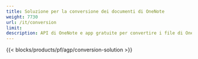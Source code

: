 ```yaml
---
title: Soluzione per la conversione dei documenti di OneNote 
weight: 7730
url: /it/conversion
limit: 
description: API di OneNote e app gratuite per convertire i file di OneNote in PDF, immagini e HTML
---
```


{{< blocks/products/pf/agp/conversion-solution >}} 